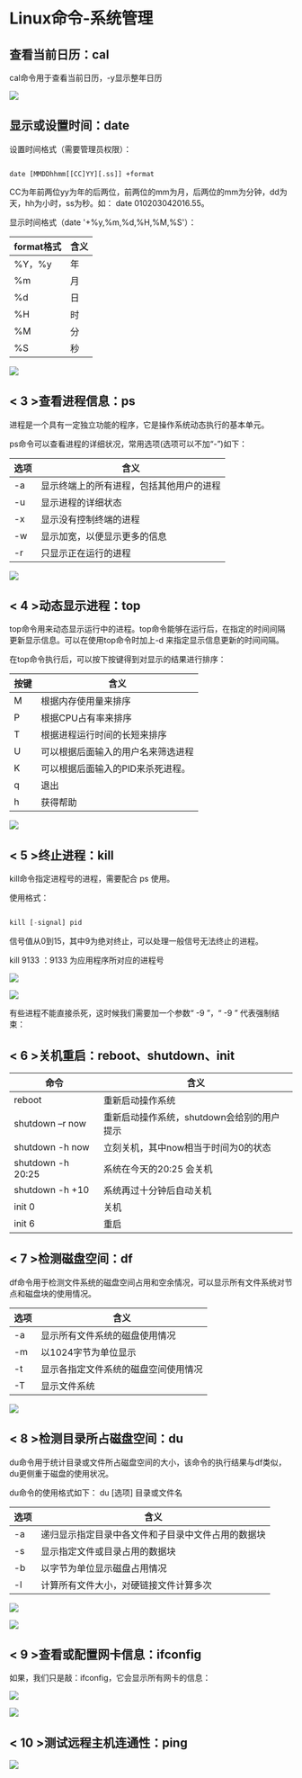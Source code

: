 # Linux命令-系统管理

## 查看当前日历：cal

cal命令用于查看当前日历，-y显示整年日历

![](/assets/Snip20161218_28.png)

## 显示或设置时间：date

设置时间格式（需要管理员权限）：

```

date [MMDDhhmm[[CC]YY][.ss]] +format

```

CC为年前两位yy为年的后两位，前两位的mm为月，后两位的mm为分钟，dd为天，hh为小时，ss为秒。如： date 010203042016.55。

显示时间格式（date '+%y,%m,%d,%H,%M,%S'）：

|format格式|含义|
| - | - |
|%Y，%y|年|
|%m|月|
|%d|日|
|%H|时|
|%M|分|
|%S|秒|

![](/assets/Snip20161218_30.png)

## < 3 >查看进程信息：ps

进程是一个具有一定独立功能的程序，它是操作系统动态执行的基本单元。

ps命令可以查看进程的详细状况，常用选项(选项可以不加“-”)如下：

|选项|含义|
| - | - |
|-a|显示终端上的所有进程，包括其他用户的进程|
|-u|显示进程的详细状态|
|-x|显示没有控制终端的进程|
|-w|显示加宽，以便显示更多的信息|
|-r|只显示正在运行的进程|

![](/assets/Snip20161218_31.png)

## < 4 >动态显示进程：top

top命令用来动态显示运行中的进程。top命令能够在运行后，在指定的时间间隔更新显示信息。可以在使用top命令时加上-d 来指定显示信息更新的时间间隔。

在top命令执行后，可以按下按键得到对显示的结果进行排序：

|按键|含义|
| - | - |
|M|根据内存使用量来排序|
|P|根据CPU占有率来排序|
|T|根据进程运行时间的长短来排序|
|U|可以根据后面输入的用户名来筛选进程|
|K|可以根据后面输入的PID来杀死进程。|
|q|退出|
|h|获得帮助|

![](/assets/Snip20161218_32.png)

## < 5 >终止进程：kill

kill命令指定进程号的进程，需要配合 ps 使用。

使用格式：

```python

kill [-signal] pid

```

信号值从0到15，其中9为绝对终止，可以处理一般信号无法终止的进程。

kill 9133 ：9133 为应用程序所对应的进程号

![](/assets/Snip20161219_96.png)

![](/assets/Snip20161219_97.png)

有些进程不能直接杀死，这时候我们需要加一个参数“ -9 ”，“ -9 ” 代表强制结束：

## < 6 >关机重启：reboot、shutdown、init

|命令|含义|
| - | - |
|reboot|重新启动操作系统|
|shutdown –r now|重新启动操作系统，shutdown会给别的用户提示|
|shutdown -h now|立刻关机，其中now相当于时间为0的状态|
|shutdown -h 20:25|系统在今天的20:25 会关机|
|shutdown -h +10|系统再过十分钟后自动关机|
|init 0|关机|
|init 6|重启|

## < 7 >检测磁盘空间：df

df命令用于检测文件系统的磁盘空间占用和空余情况，可以显示所有文件系统对节点和磁盘块的使用情况。

|选项|含义|
| - | - |
|-a|显示所有文件系统的磁盘使用情况|
|-m|以1024字节为单位显示|
|-t|显示各指定文件系统的磁盘空间使用情况|
|-T|显示文件系统|

![](/assets/Snip20161218_36.png)

## < 8 >检测目录所占磁盘空间：du

du命令用于统计目录或文件所占磁盘空间的大小，该命令的执行结果与df类似，du更侧重于磁盘的使用状况。

du命令的使用格式如下： du [选项] 目录或文件名

|选项|含义|
| - | - |
|-a|递归显示指定目录中各文件和子目录中文件占用的数据块|
|-s|显示指定文件或目录占用的数据块|
|-b|以字节为单位显示磁盘占用情况|
|-l|计算所有文件大小，对硬链接文件计算多次|

![](/assets/Snip20161219_92.png)

![](/assets/Snip20161219_95.png)

## < 9 >查看或配置网卡信息：ifconfig

如果，我们只是敲：ifconfig，它会显示所有网卡的信息：

![](/assets/Snip20161218_34.png)

![](/assets/Snip20161218_35.png)

## < 10 >测试远程主机连通性：ping

![](/assets/Snip20161218_33.png)

